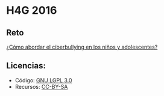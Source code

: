 # H4G 2016 

## Reto
 [¿Cómo abordar el ciberbullying en los niños y adolescentes?](http://hackforgood.net/como-abordar-el-ciberbullying-en-los-ninos-y-adolescentes/)

## Licencias:
* Código: [GNU LGPL 3.0](https://www.gnu.org/licenses/lgpl.html)
* Recursos: [CC-BY-SA](https://creativecommons.org/licenses/by-nc-sa/3.0/)

